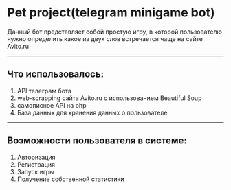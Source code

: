 # Pet project(telegram minigame bot)
Данный бот представляет собой простую игру, в которой пользователю нужно определить какое из двух слов встречается чаще на сайте Avito.ru
____
## Что использовалось:
1) API телеграм бота
2) web-scrapping сайта Avito.ru с использованием Beautiful Soup 
3) самописное API на php
4) База данных для хранения данных о пользователе
____
## Возможности пользователя в системе:
1) Авторизация
2) Регистрация
3) Запуск игры
4) Получение собственной статистики

